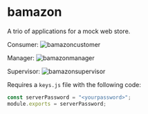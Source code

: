 # bamazon

A trio of applications for a mock web store. 

Consumer:
![bamazoncustomer](https://user-images.githubusercontent.com/38729212/47389566-18fdb300-d6e3-11e8-8c68-05e00279142d.PNG)

Manager: 
![bamazonmanager](https://user-images.githubusercontent.com/38729212/47389790-b0630600-d6e3-11e8-9873-3106536cd0d9.PNG)

Supervisor:
![bamazonsupervisor](https://user-images.githubusercontent.com/38729212/47389805-b8bb4100-d6e3-11e8-8ccd-a4cb82c02db2.PNG)

Requires a `keys.js` file with the following code:
``` javascript 
const serverPassword = "<yourpassword>";
module.exports = serverPassword;
```
